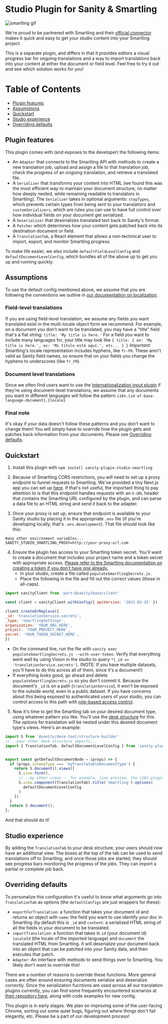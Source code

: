 
# Studio Plugin for Sanity & Smartling

![smartling gif](https://user-images.githubusercontent.com/3969996/125689321-bf37021f-ba55-4147-83eb-1745eb8acb1f.gif)


We're proud to be partnered with Smartling and their [official connector](https://help.smartling.com/hc/en-us/articles/1260803085050-Sanity-Connector-Overview-) makes it quick and easy to get your studio content into your Smartling project.

This is a separate plugin, and differs in that it provides editors a visual progress bar for ongoing translations and a way to import translations back into your content at either the document or field level. Feel free to try it out and see which solution works for you!

# Table of Contents
- [Plugin features](#plugin-features)
- [Assumptions](#assumptions)
- [Quickstart](#quickstart)
- [Studio experience](#studio-experience)
- [Overriding defaults](#overriding-defaults)

## Plugin features

This plugin comes with (and exposes to the developer) the following items:
- An `Adapter` that connects to the Smartling API with methods to create a new translation job, upload and assign a file to that translation job, check the progress of an ongoing translation, and retrieve a translated file.
- A `Serializer` that transforms your content into HTML (we found this was the most efficient way to maintain your document structure, no matter how deeply nested, while remaining readable to translators in Smartling). The `Serializer` takes in optional arguments: `stopTypes`, which prevents certain types from being sent to your translatiors and `customSerializers`, which are rules you can use to have full control over how individual fields on your document get serialized.
- A `Deserializer` that deserializes translated text back to Sanity's format.
- A `Patcher` which determines how your content gets patched back into its destination document or field.
- A `TranslationTab`, a React element that allows a non-technical user to import, export, and monitor Smartling progress.

To make life easier, we also include `defaultFieldLevelConfig` and `defaultDocumentLevelConfig`, which bundles all of the above up to get you up and running quickly. 

## Assumptions
To use the default config mentioned above, we assume that you are following the conventions we outline in [our documentation on localization](https://www.sanity.io/docs/localization). 


### Field-level translations
If you are using field-level translation, we assume any fields you want translated exist in the multi-locale object form we recommend.
For example, on a document you don't want to be translated, you may have a "title" field that's a flat string: `title: 'My title is here.'` For a field you want to include many languages for, your title may look like
        ```
        { title: {
            en: 'My title is here.',
            es: 'Mi título está aquí.',
            etc...
          }
        }
        ```
*Important*: Smartling's locale representation includes hyphens, like `fr-FR`. These aren't valid as Sanity field names, so ensure that on your fields you change the hyphens to underscores (like `fr_FR`).

### Document level translations
Since we often find users want to use the [Internationalization input plugin](https://www.sanity.io/plugins/sanity-plugin-intl-input) if they're using document-level translations, we assume that any documents you want in different languages will follow the pattern `i18n.{id-of-base-language-document}.{locale}`

### Final note
It's okay if your data doesn't follow these patterns and you don't want to change them! You will simply have to override how the plugin gets and patches back information from your documents. Please see [Overriding defaults](#overriding-defaults).

## Quickstart
1. Install this plugin with `npm install sanity-plugin-studio-smartling`

2. Because of Smartling CORS restrictions, you will need to set up a proxy endpoint to funnel requests to Smartling. We've provided a tiny Next.js app you can set up [here](https://github.com/sanity-io/example-sanity-smartling-proxy). If that's not useful, the important thing to pay attention to is that this endpoint handles requests with an `X-URL` header that contains the Smartling URL configured by the plugin, and can parse a data file to an HTML string and send it back to the adapter.

3. Once your proxy is set up, ensure that endpoint is available to your Sanity studio by placing it in the appropriate `.env` file (if you're developing locally, that's `.env.development`). That file should look like this:
```
#any other environment variables...
SANITY_STUDIO_SMARTLING_PROXY=http://your-proxy-url.com
```

4. Ensure the plugin has access to your Smartling token secret. You'll want to create a document that includes your project name and a token secret with appropriate access. [Please refer to the Smartling documentation on creating a token if you don't have one already.](https://help.smartling.com/hc/en-us/articles/115004187694-API-Tokens-)
    * In your studio, create a file called `populateSmartlingSecrets.js`.
    * Place the following in the file and fill out the correct values (those in all-caps).

```javascript
import sanityClient from 'part:@sanity/base/client'

const client = sanityClient.withConfig({ apiVersion: '2021-03-25' })

client.createOrReplace({
_id: 'translationService.secrets',
_type: 'smartlingSettings',
organization: 'YOUR_ORG_HERE',
project: 'YOUR_PROJECT_HERE',
secret: 'YOUR_TOKEN_SECRET_HERE',
})
```

   * On the command line, run the file with `sanity exec populateSmartlingSecrets.js --with-user-token`. 
   Verify that everything went well by using Vision in the studio to query `*[_id == 'translationService.secrets']`. (NOTE: If you have multiple datasets, you'll have to do this across all of them, since it's a document!)
   * If everything looks good, go ahead and delete `populateSmartlingSecrets.js` so you don't commit it. 
   Because the document's `_id` is on a path (`translationService`), it won't be exposed to the outside world, even in a public dataset. If you have concerns about this being exposed to authenticated users of your studio, you can control access to this path with [role-based access control](https://www.sanity.io/docs/access-control).

5.  Now it's time to get the Smartling tab on your desired document type, using whatever pattern you like. You'll use the [desk structure](https://www.sanity.io/docs/structure-builder-introduction) for this. The options for translation will be nested under this desired document type's views. Here's an example:

```javascript
import S from '@sanity/desk-tool/structure-builder'
//...your other desk structure imports...
import { TranslationTab, defaultDocumentLevelConfig } from 'sanity-plugin-studio-smartling'


export const getDefaultDocumentNode = (props) => {
  if (props.schemaType === 'myTranslatableDocumentType') {
    return S.document().views([
      S.view.form(),
      //...my other views -- for example, live preview, the i18n plugin, etc.,
      S.view.component(TranslationTab).title('Smartling').options(
        defaultDocumentLevelConfig  
      )
    ])
  }
  return S.document();
};
```

And that should do it! 

## Studio experience
By adding the `TranslationTab` to your desk structure, your users should now have an additional view. The boxes at the top of the tab can be used to send translations off to Smartling, and once those jobs are started, they should see progress bars monitoring the progress of the jobs. They can import a partial or complete job back.

## Overriding defaults

To personalize this configuration it's useful to know what arguments go into `TranslationTab` as options (the `defaultConfigs` are just wrappers for these):
  * `exportForTranslation`: a function that takes your document id and returns an object with `name`: the field you want to use identify your doc in Smartling (by default this is `_id` and `content`: a serialized HTML string of all the fields in your document to be translated.
  * `importTranslation`: a function that takes in `id` (your document id) `localeId` (the locale of the imported language) and `document` the translated HTML from Smartling. It will deserialize your document back into an object that can be patched into your Sanity data, and then executes that patch.
  * `Adapter`: An interface with methods to send things over to Smartling. You likely don't want to override this!

There are a number of reasons to override these functions. More general cases are often around ensuring documents serialize and deserialize correctly. Since the serialization fucntions are used across all our translation plugins currently, you can find some frequently encountered scenarios at [their repository here](https://github.com/sanity-io/sanity-naive-html-serializer), along with code examples for new config. 

This plugin is in early stages. We plan on improving some of the user-facing Chrome, sorting out some quiet bugs, figuring out where things don't fail elegantly, etc. Please be a part of our development process!
